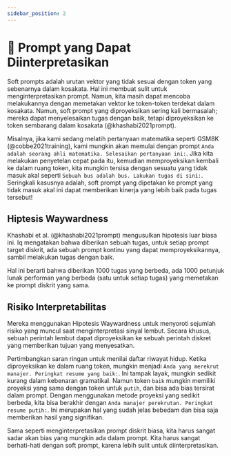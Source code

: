 ```yaml
---
sidebar_position: 2
---
```


# 🔴 Prompt yang Dapat Diinterpretasikan

Soft prompts adalah urutan vektor yang tidak sesuai dengan token yang sebenarnya dalam kosakata. Hal ini membuat sulit untuk menginterpretasikan prompt. Namun, kita masih dapat mencoba melakukannya dengan memetakan vektor ke token-token terdekat dalam kosakata. Namun, soft prompt yang diproyeksikan sering kali bermasalah; mereka dapat menyelesaikan tugas dengan baik, tetapi diproyeksikan ke token sembarang dalam kosakata (@khashabi2021prompt).

Misalnya, jika kami sedang melatih pertanyaan matematika seperti GSM8K (@cobbe2021training), kami mungkin akan memulai dengan prompt `Anda adalah seorang ahli matematika. Selesaikan pertanyaan ini:`. Jika kita melakukan penyetelan cepat pada itu, kemudian memproyeksikan kembali ke dalam ruang token, kita mungkin tersisa dengan sesuatu yang tidak masuk akal seperti `Sebuah bus adalah bus. Lakukan tugas di sini:`. Seringkali kasusnya adalah, soft prompt yang dipetakan ke prompt yang tidak masuk akal ini dapat memberikan kinerja yang lebih baik pada tugas tersebut!

## Hiptesis Waywardness

Khashabi et al. (@khashabi2021prompt) mengusulkan hipotesis luar biasa ini. Iq mengatakan bahwa diberikan sebuah tugas, untuk setiap prompt target diskrit, ada sebuah prompt kontinu yang dapat memproyeksikannya, sambil melakukan tugas dengan baik.

Hal ini berarti bahwa diberikan 1000 tugas yang berbeda, ada 1000 petunjuk lunak performan yang berbeda (satu untuk setiap tugas) yang memetakan ke prompt diskrit yang sama.

## Risiko Interpretabilitas

Mereka menggunakan Hipotesis Waywardness untuk menyoroti sejumlah risiko yang muncul saat menginterpretasi sinyal lembut. Secara khusus, sebuah perintah lembut dapat diproyeksikan ke sebuah perintah diskret yang memberikan tujuan yang menyesatkan.

Pertimbangkan saran ringan untuk menilai daftar riwayat hidup. Ketika diproyeksikan ke dalam ruang token, mungkin menjadi `Anda yang merekrut manajer. Peringkat resume yang baik:`. Ini tampak layak, mungkin sedikit kurang dalam kebenaran gramatikal. Namun token `baik` mungkin memiliki proyeksi yang sama dengan token untuk `putih`, dan bisa ada bias tersirat dalam prompt. Dengan menggunakan metode proyeksi yang sedikit berbeda, kita bisa berakhir dengan `Anda manajer perekrutan. Peringkat resume putih:`. Ini merupakan hal yang sudah jelas bebedam dan bisa saja memberikan hasil yang signifikan.

Sama seperti menginterpretasikan prompt diskrit biasa, kita harus sangat sadar akan bias yang mungkin ada dalam prompt. Kita harus sangat berhati-hati dengan soft prompt, karena lebih sulit untuk diinterpretasikan.
